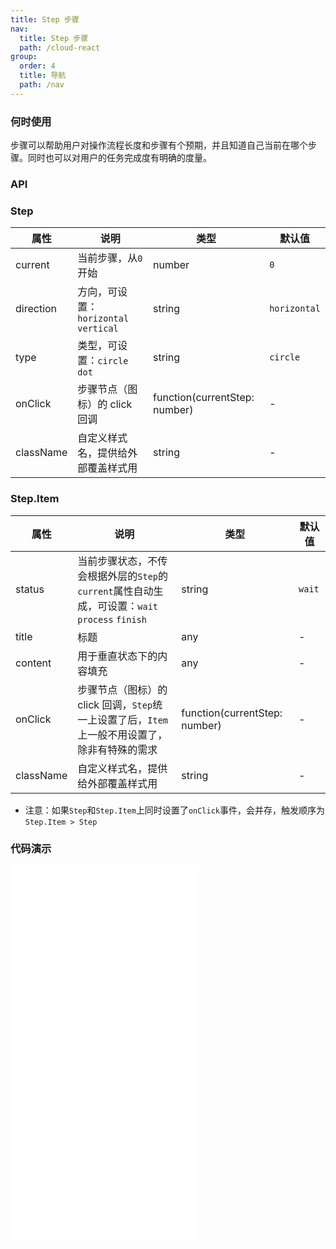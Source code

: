 ```yaml
---
title: Step 步骤
nav:
  title: Step 步骤
  path: /cloud-react
group:
  order: 4
  title: 导航
  path: /nav
---
```


### 何时使用

步骤可以帮助用户对操作流程长度和步骤有个预期，并且知道自己当前在哪个步骤。同时也可以对用户的任务完成度有明确的度量。

### API

### Step

| 属性      | 说明                                  | 类型                          | 默认值       |
| --------- | ------------------------------------- | ----------------------------- | ------------ |
| current   | 当前步骤，从`0`开始                   | number                        | `0`          |
| direction | 方向，可设置：`horizontal` `vertical` | string                        | `horizontal` |
| type      | 类型，可设置：`circle` `dot`          | string                        | `circle`     |
| onClick   | 步骤节点（图标）的 click 回调         | function(currentStep: number) | -            |
| className | 自定义样式名，提供给外部覆盖样式用    | string                        | -            |

### Step.Item

| 属性      | 说明                                                                                           | 类型                          | 默认值 |
| --------- | ---------------------------------------------------------------------------------------------- | ----------------------------- | ------ |
| status    | 当前步骤状态，不传会根据外层的`Step`的`current`属性自动生成，可设置：`wait` `process` `finish` | string                        | `wait` |
| title     | 标题                                                                                           | any                           | -      |
| content   | 用于垂直状态下的内容填充                                                                       | any                           | -      |
| onClick   | 步骤节点（图标）的 click 回调，`Step`统一上设置了后，`Item`上一般不用设置了，除非有特殊的需求  | function(currentStep: number) | -      |
| className | 自定义样式名，提供给外部覆盖样式用                                                             | string                        | -      |

-   注意：如果`Step`和`Step.Item`上同时设置了`onClick`事件，会并存，触发顺序为`Step.Item > Step`

 ### 代码演示 

<embed src="@components/step/demos/basic-step.md" /> 

<embed src="@components/step/demos/direction.md" /> 

<embed src="@components/step/demos/inline.md" /> 

<embed src="@components/step/demos/type.md" /> 
